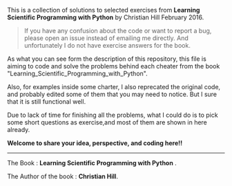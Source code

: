 
This is a collection of solutions to selected exercises from  __Learning Scientific Programming with Python__ 
by Christian Hill February 2016.

> If you have any confusion about the code or want to report a bug, please open an issue instead of emailing me directly. And unfortunately I do not have exercise answers for the book.


As what you can see form the description of this repository,
this file is aiming to code and solve the problems behind each 
cheater from the book "Learning_Scientific_Programming_with_Python".

Also, for examples inside some charter, I also reprecated the original code, and probably 
edited some of them that you may need to notice. But I sure that it is still functional well. 

Due to lack of time for finishing all the problems, what I could do 
is to pick some short questions as exercise,and most of them are shown
in here already. 

__Welcome to share your idea, perspective, and coding here!!__

---

The Book :  __Learning Scientific Programming with Python__ .

The Author of the book : __Christian Hill__.
